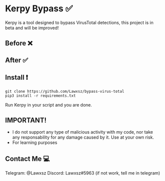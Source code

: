 # Kerpy Bypass ✅

Kerpy is a tool designed to bypass VirusTotal detections, this project is in beta and will be improved!

## Before ❌


## After ✅


## Install ❗️

```
git clone https://github.com/Lawxsz/bypass-virus-total
pip3 install -r requirements.txt
```
Run Kerpy in your script and you are done.

## IMPORTANT!
- I do not support any type of malicious activity with my code, nor take any responsability for any damage caused by it. Use at your own risk. 
- For learning purposes

## Contact Me 💻

Telegram: @Lawxsz
Discord: Lawxsz#5963 (if not work, tell me in telegram)
